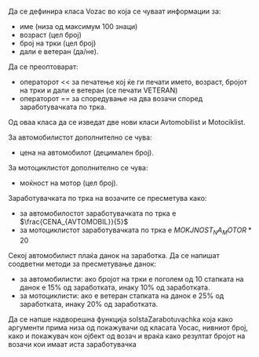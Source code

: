 Да се дефинира класа Vozac во која се чуваат информации за:

* име (низа од максимум 100 знаци)
* возраст (цел број)
* број на трки (цел број)
* дали е ветеран (да/не).

Да се преоптоварат:

* операторот << за печатење кој ќе ги печати името, возраст, бројот на трки и дали е ветеран (се печати VETERAN)
* операторот == за споредување на два возачи според заработувачката по трка.

Од оваа класа да се изведат две нови класи Avtomobilist и Motociklist.

За автомобилистот дополнително се чува:

* цена на автомобилот (децимален број).

За мотоциклистот дополнително се чува:

* моќност на мотор (цел број).

Заработувачката по трка на возачите се пресметува како:

* за автомобилостот заработувачката по трка е $\frac{CENA_{AVTOMOBIL}}{5}$
* за мотоциклистот заработувачката по трка е $MOKJNOST_NA_MOTOR * 20$

Секој автомобилист плаќа данок на заработка. Да се напишат соодветни методи за пресметување данок:

* за автомобилисти: ако бројот на трки е поголем од 10 стапката на данок е 15% од заработката, инаку 10% од заработката.
* за мотоциклисти: ако е ветеран стапката на данок е 25% од заработката, инаку 20% од заработката.

Да се напше надворешна функција soIstaZarabotuvachka која како аргументи прима низа од покажувачи од класата Vocac, нивниот број, како и покажувач кон ојбект од возач и враќа како резултат бројот на возачи кои имаат иста заработувачка